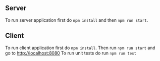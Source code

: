 ## Server
To run server application first do `npm install` and then `npm run start`.

## Client
To run client application first do `npm install`. Then run `npm run start` and go to [http://localhost:8080](http://localhost:8080)
To run unit tests do run `npm run test` 